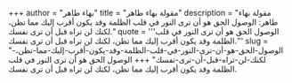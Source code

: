 +++
author = "بهاء طاهر"
title = "مقولة بهاء طاهر"
description = "مقولة بهاء طاهر: الوصول الحق هو أن ترى النور في قلب الظلمة وقد يكون أقرب إليك مما تظن، لكنك لن تراه قبل أن ترى نفسك."
quote = '''الوصول الحق هو أن ترى النور في قلب الظلمة وقد يكون أقرب إليك مما تظن، لكنك لن تراه قبل أن ترى نفسك.'''
slug = "الوصول-الحق-هو-أن-ترى-النور-في-قلب-الظلمة-وقد-يكون-أقرب-إليك-مما-تظن،-لكنك-لن-تراه-قبل-أن-ترى-نفسك"
+++
الوصول الحق هو أن ترى النور في قلب الظلمة وقد يكون أقرب إليك مما تظن، لكنك لن تراه قبل أن ترى نفسك.
